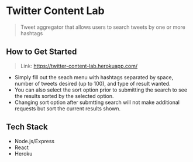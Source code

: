# Twitter Content Lab
> Tweet aggregator that allows users to search tweets by one or more hashtags

## How to Get Started ##
  > Link: https://twitter-content-lab.herokuapp.com/
  - Simply fill out the seach menu with hashtags separated by space, number of tweets desired (up to 100), and type of result wanted.
  - You can also select the sort option prior to submitting the search to see the results sorted by the selected option.
  - Changing sort option after submtting search will not make additional requests but sort the current results shown.

## Tech Stack ##

- Node.js/Express
- React
- Heroku
